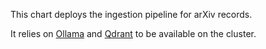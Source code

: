 This chart deploys the ingestion pipeline for arXiv records.

It relies on [Ollama](../../../backends/ollama-backend/helm) and [Qdrant](../../../dbs/qdrant-db/helm) to be available on the cluster.

